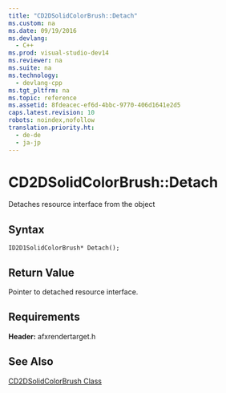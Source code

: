 ```yaml
---
title: "CD2DSolidColorBrush::Detach"
ms.custom: na
ms.date: 09/19/2016
ms.devlang: 
  - C++
ms.prod: visual-studio-dev14
ms.reviewer: na
ms.suite: na
ms.technology: 
  - devlang-cpp
ms.tgt_pltfrm: na
ms.topic: reference
ms.assetid: 8fdeacec-ef6d-4bbc-9770-406d1641e2d5
caps.latest.revision: 10
robots: noindex,nofollow
translation.priority.ht: 
  - de-de
  - ja-jp
---
```

# CD2DSolidColorBrush::Detach
Detaches resource interface from the object  
  
## Syntax  
  
```  
ID2D1SolidColorBrush* Detach();  
```  
  
## Return Value  
 Pointer to detached resource interface.  
  
## Requirements  
 **Header:** afxrendertarget.h  
  
## See Also  
 [CD2DSolidColorBrush Class](../vs140/CD2DSolidColorBrush-Class.md)